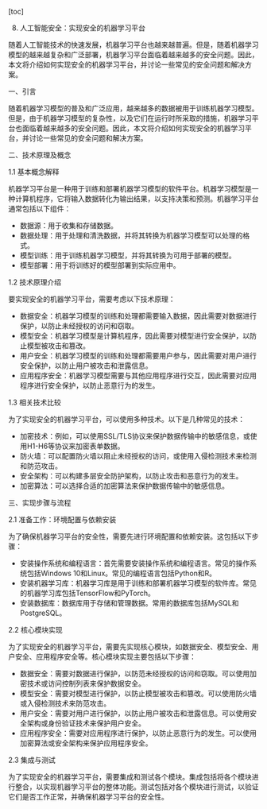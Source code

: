 
[toc]                    
                
                
8. 人工智能安全：实现安全的机器学习平台

随着人工智能技术的快速发展，机器学习平台也越来越普遍。但是，随着机器学习模型的越来越复杂和广泛部署，机器学习平台面临着越来越多的安全问题。因此，本文将介绍如何实现安全的机器学习平台，并讨论一些常见的安全问题和解决方案。

一、引言

随着机器学习模型的普及和广泛应用，越来越多的数据被用于训练机器学习模型。但是，由于机器学习模型的复杂性，以及它们在运行时所采取的措施，机器学习平台也面临着越来越多的安全问题。因此，本文将介绍如何实现安全的机器学习平台，并讨论一些常见的安全问题和解决方案。

二、技术原理及概念

1.1 基本概念解释

机器学习平台是一种用于训练和部署机器学习模型的软件平台。机器学习模型是一种计算机程序，它将输入数据转化为输出结果，以支持决策和预测。机器学习平台通常包括以下组件：

- 数据源：用于收集和存储数据。
- 数据处理：用于处理和清洗数据，并将其转换为机器学习模型可以处理的格式。
- 模型训练：用于训练机器学习模型，并将其转换为可用于部署的模型。
- 模型部署：用于将训练好的模型部署到实际应用中。

1.2 技术原理介绍

要实现安全的机器学习平台，需要考虑以下技术原理：

- 数据安全：机器学习模型的训练和处理都需要输入数据，因此需要对数据进行保护，以防止未经授权的访问和窃取。
- 模型安全：机器学习模型是计算机程序，因此需要对模型进行安全保护，以防止模型被攻击和篡改。
- 用户安全：机器学习模型的训练和处理都需要用户参与，因此需要对用户进行安全保护，以防止用户被攻击和泄露信息。
- 应用程序安全：机器学习模型需要与其他应用程序进行交互，因此需要对应用程序进行安全保护，以防止恶意行为的发生。

1.3 相关技术比较

为了实现安全的机器学习平台，可以使用多种技术。以下是几种常见的技术：

- 加密技术：例如，可以使用SSL/TLS协议来保护数据传输中的敏感信息，或使用H1-H6等协议来加密表单数据。
- 防火墙：可以配置防火墙以阻止未经授权的访问，或使用入侵检测技术来检测和防范攻击。
- 安全架构：可以构建多层安全防护架构，以防止攻击和恶意行为的发生。
- 加密算法：可以选择合适的加密算法来保护数据传输中的敏感信息。

三、实现步骤与流程

2.1 准备工作：环境配置与依赖安装

为了确保机器学习平台的安全性，需要先进行环境配置和依赖安装。这包括以下步骤：

- 安装操作系统和编程语言：首先需要安装操作系统和编程语言。常见的操作系统包括Windows 10和Linux。常见的编程语言包括Python和R。
- 安装机器学习库：机器学习库是用于训练和部署机器学习模型的软件库。常见的机器学习库包括TensorFlow和PyTorch。
- 安装数据库：数据库用于存储和管理数据。常用的数据库包括MySQL和PostgreSQL。

2.2 核心模块实现

为了实现安全的机器学习平台，需要先实现核心模块，如数据安全、模型安全、用户安全、应用程序安全等。核心模块实现主要包括以下步骤：

- 数据安全：需要对数据进行保护，以防范未经授权的访问和窃取。可以使用加密技术或访问控制列表来保护数据安全。
- 模型安全：需要对模型进行保护，以防止模型被攻击和篡改。可以使用防火墙或入侵检测技术来防范攻击。
- 用户安全：需要对用户进行保护，以防止用户被攻击和泄露信息。可以使用安全架构或身份验证技术来保护用户安全。
- 应用程序安全：需要对应用程序进行保护，以防止恶意行为的发生。可以使用加密算法或安全架构来保护应用程序安全。

2.3 集成与测试

为了实现安全的机器学习平台，需要集成和测试各个模块。集成包括将各个模块进行整合，以实现机器学习平台的整体功能。测试包括对各个模块进行测试，以验证它们是否工作正常，并确保机器学习平台的安全性。

